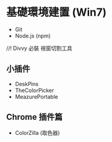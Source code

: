 # 基礎環境建置 (Win7)

* Git 
* Node.js (npm)

//! Divvy 必裝 視窗切割工具

## 小插件
* DeskPins
* TheColorPicker
* MeazurePortable


## Chrome 插件篇
* ColorZilla (取色器)